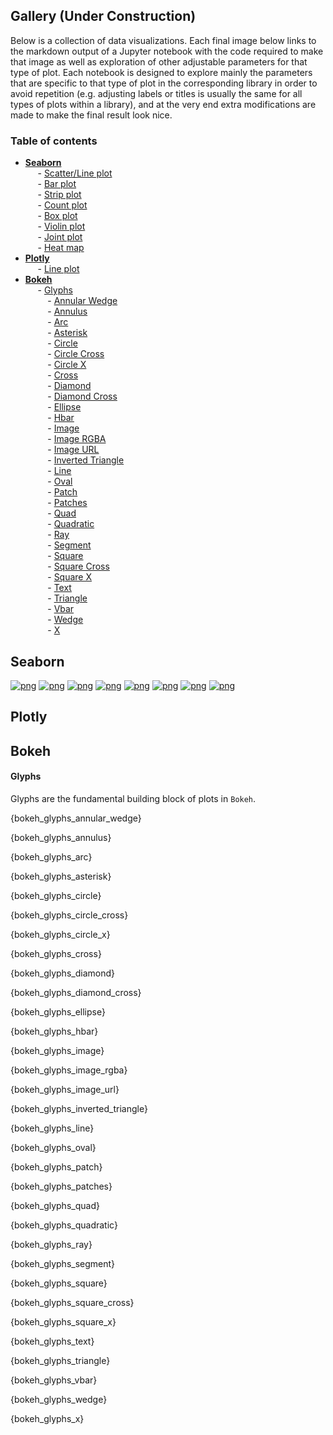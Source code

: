 ## Gallery (Under Construction)
Below is a collection of data visualizations. Each final image below links to the markdown output of a Jupyter notebook with the code required to make that image as well as exploration of other adjustable parameters for that type of plot. Each notebook is designed to explore mainly the parameters that are specific to that type of plot in the corresponding library in order to avoid repetition (e.g. adjusting labels or titles is usually the same for all types of plots within a library), and at the very end extra modifications are made to make the final result look nice.

### Table of contents 
- [**Seaborn**](#seaborn)  
&nbsp;&nbsp;&nbsp;&nbsp; - [Scatter/Line plot](#seaborn-lmplot)  
&nbsp;&nbsp;&nbsp;&nbsp; - [Bar plot](#seaborn-barplot)   
&nbsp;&nbsp;&nbsp;&nbsp; - [Strip plot](#seaborn-stripplot)   
&nbsp;&nbsp;&nbsp;&nbsp; - [Count plot](#seaborn-countplot)   
&nbsp;&nbsp;&nbsp;&nbsp; - [Box plot](#seaborn-boxplot)   
&nbsp;&nbsp;&nbsp;&nbsp; - [Violin plot](#seaborn-violinplot)   
&nbsp;&nbsp;&nbsp;&nbsp; - [Joint plot](#seaborn-jointplot)   
&nbsp;&nbsp;&nbsp;&nbsp; - [Heat map](#seaborn-heatmap)  
- [**Plotly**](#plotly)  
&nbsp;&nbsp;&nbsp;&nbsp; - [Line plot](#plotly-line)  
- [**Bokeh**](#bokeh)  
&nbsp;&nbsp;&nbsp;&nbsp; - [Glyphs](#bokeh-glyphs)  
&nbsp;&nbsp;&nbsp;&nbsp;&nbsp;&nbsp;&nbsp;&nbsp; - [Annular Wedge](#bokeh-glyphs-annular_wedge)  
&nbsp;&nbsp;&nbsp;&nbsp;&nbsp;&nbsp;&nbsp;&nbsp; - [Annulus](#bokeh-glyphs-annulus)  
&nbsp;&nbsp;&nbsp;&nbsp;&nbsp;&nbsp;&nbsp;&nbsp; - [Arc](#bokeh-glyphs-arc)  
&nbsp;&nbsp;&nbsp;&nbsp;&nbsp;&nbsp;&nbsp;&nbsp; - [Asterisk](#bokeh-glyphs-asterisk)  
&nbsp;&nbsp;&nbsp;&nbsp;&nbsp;&nbsp;&nbsp;&nbsp; - [Circle](#bokeh-glyphs-circle)   
&nbsp;&nbsp;&nbsp;&nbsp;&nbsp;&nbsp;&nbsp;&nbsp; - [Circle Cross](#bokeh-glyphs-circle_cross)  
&nbsp;&nbsp;&nbsp;&nbsp;&nbsp;&nbsp;&nbsp;&nbsp; - [Circle X](#bokeh-glyphs-circle_x)  
&nbsp;&nbsp;&nbsp;&nbsp;&nbsp;&nbsp;&nbsp;&nbsp; - [Cross](#bokeh-glyphs-cross)  
&nbsp;&nbsp;&nbsp;&nbsp;&nbsp;&nbsp;&nbsp;&nbsp; - [Diamond](#bokeh-glyphs-diamond)  
&nbsp;&nbsp;&nbsp;&nbsp;&nbsp;&nbsp;&nbsp;&nbsp; - [Diamond Cross](#bokeh-glyphs-diamond_cross)  
&nbsp;&nbsp;&nbsp;&nbsp;&nbsp;&nbsp;&nbsp;&nbsp; - [Ellipse](#bokeh-glyphs-ellipse)  
&nbsp;&nbsp;&nbsp;&nbsp;&nbsp;&nbsp;&nbsp;&nbsp; - [Hbar](#bokeh-glyphs-hbar)  
&nbsp;&nbsp;&nbsp;&nbsp;&nbsp;&nbsp;&nbsp;&nbsp; - [Image](#bokeh-glyphs-image)   
&nbsp;&nbsp;&nbsp;&nbsp;&nbsp;&nbsp;&nbsp;&nbsp; - [Image RGBA](#bokeh-glyphs-image_rgba)  
&nbsp;&nbsp;&nbsp;&nbsp;&nbsp;&nbsp;&nbsp;&nbsp; - [Image URL](#bokeh-glyphs-image_url)  
&nbsp;&nbsp;&nbsp;&nbsp;&nbsp;&nbsp;&nbsp;&nbsp; - [Inverted Triangle](#bokeh-glyphs-inverted_triangle)  
&nbsp;&nbsp;&nbsp;&nbsp;&nbsp;&nbsp;&nbsp;&nbsp; - [Line](#bokeh-glyphs-line)  
&nbsp;&nbsp;&nbsp;&nbsp;&nbsp;&nbsp;&nbsp;&nbsp; - [Oval](#bokeh-glyphs-oval)  
&nbsp;&nbsp;&nbsp;&nbsp;&nbsp;&nbsp;&nbsp;&nbsp; - [Patch](#bokeh-glyphs-patch)  
&nbsp;&nbsp;&nbsp;&nbsp;&nbsp;&nbsp;&nbsp;&nbsp; - [Patches](#bokeh-glyphs-patches)  
&nbsp;&nbsp;&nbsp;&nbsp;&nbsp;&nbsp;&nbsp;&nbsp; - [Quad](#bokeh-glyphs-quad)  
&nbsp;&nbsp;&nbsp;&nbsp;&nbsp;&nbsp;&nbsp;&nbsp; - [Quadratic](#bokeh-glyphs-quadratic)  
&nbsp;&nbsp;&nbsp;&nbsp;&nbsp;&nbsp;&nbsp;&nbsp; - [Ray](#bokeh-glyphs-ray)  
&nbsp;&nbsp;&nbsp;&nbsp;&nbsp;&nbsp;&nbsp;&nbsp; - [Segment](#bokeh-glyphs-segment)  
&nbsp;&nbsp;&nbsp;&nbsp;&nbsp;&nbsp;&nbsp;&nbsp; - [Square](#bokeh-glyphs-square)  
&nbsp;&nbsp;&nbsp;&nbsp;&nbsp;&nbsp;&nbsp;&nbsp; - [Square Cross](#bokeh-glyphs-square_cross)  
&nbsp;&nbsp;&nbsp;&nbsp;&nbsp;&nbsp;&nbsp;&nbsp; - [Square X](#bokeh-glyphs-square_x)  
&nbsp;&nbsp;&nbsp;&nbsp;&nbsp;&nbsp;&nbsp;&nbsp; - [Text](#bokeh-glyphs-text)   
&nbsp;&nbsp;&nbsp;&nbsp;&nbsp;&nbsp;&nbsp;&nbsp; - [Triangle](#bokeh-glyphs-triangle)   
&nbsp;&nbsp;&nbsp;&nbsp;&nbsp;&nbsp;&nbsp;&nbsp; - [Vbar](#bokeh-glyphs-vbar)  
&nbsp;&nbsp;&nbsp;&nbsp;&nbsp;&nbsp;&nbsp;&nbsp; - [Wedge](#bokeh-glyphs-wedge)  
&nbsp;&nbsp;&nbsp;&nbsp;&nbsp;&nbsp;&nbsp;&nbsp; - [X](#bokeh-glyphs-x)  


<a name="seaborn"></a>
## Seaborn
<a name="seaborn-lmplot"></a>
[![png](visualizations/figures/lmplot.png)](../visualizations/seaborn/lmplot/lmplot)
<a name="seaborn-barplot"></a>
[![png](visualizations/figures/barplot.png)](../visualizations/seaborn/barplot/barplot)
<a name="seaborn-stripplot"></a>
[![png](visualizations/figures/stripplot.png)](../visualizations/seaborn/stripplot/stripplot)
<a name="seaborn-countplot"></a>
[![png](visualizations/figures/countplot.png)](../visualizations/seaborn/countplot/countplot)
<a name="seaborn-boxplot"></a>
[![png](visualizations/figures/boxplot.png)](../visualizations/seaborn/boxplot/boxplot)
<a name="seaborn-violinplot"></a>
[![png](visualizations/figures/violinplot.png)](../visualizations/seaborn/violinplot/violinplot)
<a name="seaborn-jointplot"></a>
[![png](visualizations/figures/jointplot.png)](../visualizations/seaborn/jointplot/jointplot)
<a name="seaborn-heatmap"></a>
[![png](visualizations/figures/heatmap.png)](../visualizations/seaborn/heatmap/heatmap)

<a name="plotly"></a>
## Plotly

<a name="plotly-line"></a>



<a name="bokeh"></a>
## Bokeh

#### Glyphs
Glyphs are the fundamental building block of plots in `Bokeh`.

{bokeh_glyphs_annular_wedge}

{bokeh_glyphs_annulus}

{bokeh_glyphs_arc}

{bokeh_glyphs_asterisk}

{bokeh_glyphs_circle}

{bokeh_glyphs_circle_cross}

{bokeh_glyphs_circle_x}

{bokeh_glyphs_cross}

{bokeh_glyphs_diamond}

{bokeh_glyphs_diamond_cross}

{bokeh_glyphs_ellipse}

{bokeh_glyphs_hbar}

{bokeh_glyphs_image}

{bokeh_glyphs_image_rgba}

{bokeh_glyphs_image_url}

{bokeh_glyphs_inverted_triangle}

{bokeh_glyphs_line}

{bokeh_glyphs_oval}

{bokeh_glyphs_patch}

{bokeh_glyphs_patches}

{bokeh_glyphs_quad}

{bokeh_glyphs_quadratic}

{bokeh_glyphs_ray}

{bokeh_glyphs_segment}

{bokeh_glyphs_square}

{bokeh_glyphs_square_cross}

{bokeh_glyphs_square_x}

{bokeh_glyphs_text}

{bokeh_glyphs_triangle}

{bokeh_glyphs_vbar}

{bokeh_glyphs_wedge}

{bokeh_glyphs_x}
